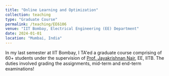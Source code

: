 ```yaml
---
title: "Online Learning and Optimization"
collection: teaching
type: "Graduate Course"
permalink: /teaching/EE6106
venue: "IIT Bombay, Electrical Engineering (EE) Department"
date: 2024-01-01
location: "Mumbai, India"
---
```


In my last semester at IIT Bombay, I TA'ed a graduate course comprising of 60+ students under the supervision of [Prof. Jayakrishnan Nair](https://www.ee.iitb.ac.in/~jayakrishnan.nair/), EE, IITB. The duties involved grading the assignments, mid-term and end-term examinations!

